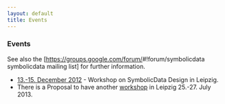 ```yaml
---
layout: default
title: Events
---
```


### Events

See also the [<https://groups.google.com/forum/>\#!forum/symbolicdata symbolicdata mailing list] for further information.

-   [13.-15. December 2012](Events.2012-12-13 "wikilink") - Workshop on SymbolicData Design in Leipzig.
-   There is a Proposal to have another [workshop](Events.2013-07 "wikilink") in Leipzig 25.-27. July 2013.

